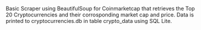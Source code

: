 Basic Scraper using BeautifulSoup for Coinmarketcap that retrieves the Top 20 Cryptocurrencies and their corrosponding market cap and price.
Data is printed to cryptocurrencies.db in table crypto_data using SQL Lite.
